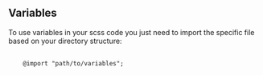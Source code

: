 <h2>Variables</h2>

To use variables in your scss code you just need to import the specific file based on your directory structure:
<pre>
    <code class="hljs css">
    @import "path/to/variables";
    </code>
</pre>
